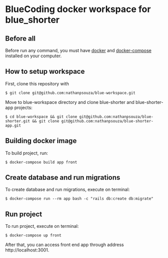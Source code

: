 # BlueCoding docker workspace for blue_shorter

## Before all

Before run any command, you must have [docker](https://docker.com) and [docker-compose](https://docs.docker.com/compose/install/) installed on your computer.

## How to setup workspace

First, clone this repository with

```
$ git clone git@github.com:nathanpsouza/blue-workspace.git
```

Move to blue-workspace directory and clone blue-shorter and blue-shorter-app projects:

```
$ cd blue-workspace && git clone git@github.com:nathanpsouza/blue-shorter.git && git clone git@github.com:nathanpsouza/blue-shorter-app.git
```

## Building docker image

To build project, run:

```
$ docker-compose build app front
```

## Create database and run migrations
To create database and run migrations, execute on terminal:

```
$ docker-compose run --rm app bash -c "rails db:create db:migrate"
```


## Run project

To run project, execute on terminal:

```
$ docker-compose up front
```

After that, you can access front end app through address http://localhost:3001.